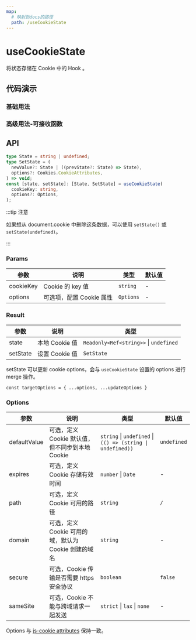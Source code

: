 ```yaml
---
map:
  # 映射到docs的路径
  path: /useCookieState
---
```


# useCookieState

将状态存储在 Cookie 中的 Hook 。

## 代码演示

### 基础用法

<demo src="useCookieState/demo.vue"
  language="vue"
  title="将状态存储在 Cookie 中"
  desc="刷新页面后，可以看到输入框中的内容被从 Cookie 中恢复了。"> </demo>

### 高级用法-可接收函数

<demo src="useCookieState/demo1.vue"
  language="vue"
  title="set可接收函数"
  desc="set的时候可以接收函数进行拓展使用"> </demo>

## API

```typescript
type State = string | undefined;
type SetState = (
  newValue?: State | ((prevState?: State) => State),
  options?: Cookies.CookieAttributes,
) => void;
const [state, setState]: [State, SetState] = useCookieState(
  cookieKey: string,
  options?: Options,
);
```

:::tip 注意

如果想从 document.cookie 中删除这条数据，可以使用 `setState()` 或 `setState(undefined)`。

:::

### Params

| 参数      | 说明                     | 类型      | 默认值 |
| --------- | ------------------------ | --------- | ------ |
| cookieKey | Cookie 的 key 值         | `string`  | -      |
| options   | 可选项，配置 Cookie 属性 | `Options` | -      |

### Result

| 参数     | 说明           | 类型                                   |
| -------- | -------------- | -------------------------------------- |
| state    | 本地 Cookie 值 | `Readonly<Ref<string>>` \| `undefined` |
| setState | 设置 Cookie 值 | `SetState`                             |

setState 可以更新 cookie options，会与 `useCookieState` 设置的 options 进行 merge 操作。

`const targetOptions = { ...options, ...updateOptions }`

### Options

| 参数 | 说明 | 类型 | 默认值 |
| --- | --- | --- | --- |
| defaultValue | 可选，定义 Cookie 默认值，但不同步到本地 Cookie | `string` \| `undefined` \| `(() => (string \| undefined))` | `undefined` |
| expires | 可选，定义 Cookie 存储有效时间 | `number` \| `Date` | - |
| path | 可选，定义 Cookie 可用的路径 | `string` | `/` |
| domain | 可选，定义 Cookie 可用的域，默认为 Cookie 创建的域名 | `string` | - |
| secure | 可选，Cookie 传输是否需要 https 安全协议 | `boolean` | `false` |
| sameSite | 可选，Cookie 不能与跨域请求一起发送 | `strict` \| `lax` \| `none` | - |

Options 与 [js-cookie attributes](https://github.com/js-cookie/js-cookie#cookie-attributes) 保持一致。
